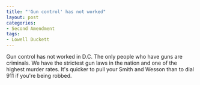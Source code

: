 ```yaml
---
title: "'Gun control' has not worked"
layout: post
categories:
- Second Amendment
tags:
- Lowell Duckett
---
```


Gun control has not worked in D.C. The only people who have guns are criminals. We have the strictest gun laws in the nation and one of the highest murder rates. It's quicker to pull your Smith and Wesson than to dial 911 if you're being robbed.
